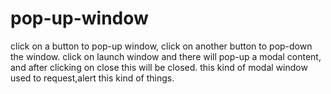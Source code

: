 # pop-up-window
click on a button to pop-up window, click on another button to pop-down the window.
click on launch window and there will pop-up a modal content, and after clicking on close this will be closed.
this kind of modal window used to request,alert this kind of things.
